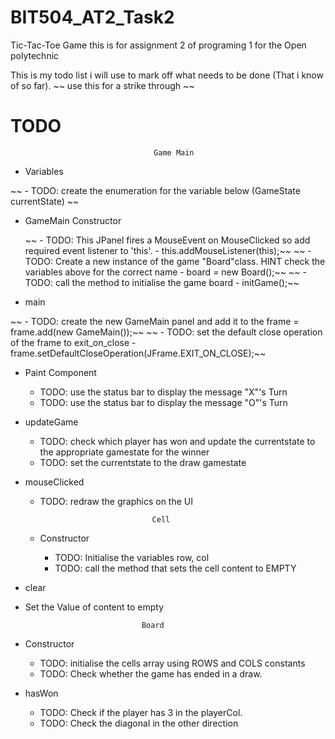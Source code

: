 # BIT504_AT2_Task2

Tic-Tac-Toe Game this is for assignment 2 of programing 1 for the Open polytechnic

This is my todo list i will use to mark off what needs to be done (That i know of so far).
~~ use this for a strike through ~~
# TODO

                                    Game Main

- Variables

 ~~ - TODO: create the enumeration for the variable below (GameState currentState) ~~

- GameMain Constructor


  ~~ - TODO: This JPanel fires a MouseEvent on MouseClicked so add required event listener to 'this'. - this.addMouseListener(this);~~ 
 ~~  - TODO: Create a new instance of the game "Board"class. HINT check the variables above for the correct name - board = new Board();~~ 
  ~~ - TODO: call the method to initialise the game board - initGame();~~ 

- main

 ~~  - TODO: create the new GameMain panel and add it to the frame = frame.add(new GameMain());~~ 
 ~~  - TODO: set the default close operation of the frame to exit_on_close - frame.setDefaultCloseOperation(JFrame.EXIT_ON_CLOSE);~~ 

- Paint Component

  - TODO: use the status bar to display the message "X"'s Turn
  - TODO: use the status bar to display the message "O"'s Turn

- updateGame

  - TODO: check which player has won and update the currentstate to the appropriate gamestate for the winner
  - TODO: set the currentstate to the draw gamestate

- mouseClicked

  - TODO: redraw the graphics on the UI


                                 Cell

  - Constructor

    - TODO: Initialise the variables row, col
    - TODO: call the method that sets the cell content to EMPTY

- clear

- Set the Value of content to empty


                                Board

- Constructor 
    - TODO: initialise the cells array using ROWS and COLS constants 
    - TODO: Check whether the game has ended in a draw.

- hasWon 
    -  TODO: Check if the player has 3 in the playerCol.
    -  TODO: Check the diagonal in the other direction


